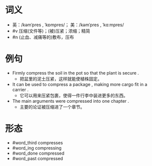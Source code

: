 # 词义
- 英：/kəmˈpres , ˈkɒmpres/； 美：/kəmˈpres , ˈkɑːmpres/
- #v 压缩(文件等)；(被)压紧；浓缩；精简
- #n (止血、减痛等的)敷布，压布
# 例句
- Firmly compress the soil in the pot so that the plant is secure .
	- 把盆里的泥土压紧，这样就能使植株固定。
- It can be used to compress a package , making more cargo fit in a carrier .
	- 它可以用来压紧包裹，使得一件行李中装进更多的东西。
- The main arguments were compressed into one chapter .
	- 主要的论证被压缩进了一个章节。
# 形态
- #word_third compresses
- #word_ing compressing
- #word_done compressed
- #word_past compressed
